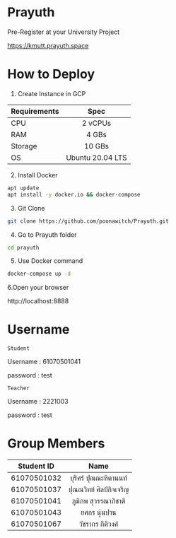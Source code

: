 # Prayuth
Pre-Register at your University Project

https://kmutt.prayuth.space


# How to Deploy
1. Create Instance in GCP

| Requirements  | Spec            | 
| ------------- |:---------------:| 
| CPU           | 2 vCPUs         |
| RAM           | 4 GBs           | 
| Storage       | 10 GBs          |
| OS            | Ubuntu 20.04 LTS|  

2. Install Docker

```bash
apt update
apt install -y docker.io && docker-compose
```

3. Git Clone

```bash
git clone https://github.com/poonawitch/Prayuth.git
```

4. Go to Prayuth folder

```bash
cd prayuth
```

5. Use Docker command

```bash
docker-compose up -d
```

6.Open your browser

http://localhost:8888 


# Username

`Student`

Username : 61070501041

password : test 

`Teacher`

Username : 2221003

password : test

# Group Members


| Student ID    | Name               | 
| ------------- |:------------------:| 
| 61070501032   | บุริศร์ ปุณณะหิตานนท์  |
| 61070501037   | ปุณณวิทย์ ศิลป์กิจเจริญ |
| 61070501041   | ภูมิภพ สุวรรณาภิชาติ   |
| 61070501043   | ยศกร นุ่นปาน        |
| 61070501067   | วัชรากร กิติวงศ์       |
